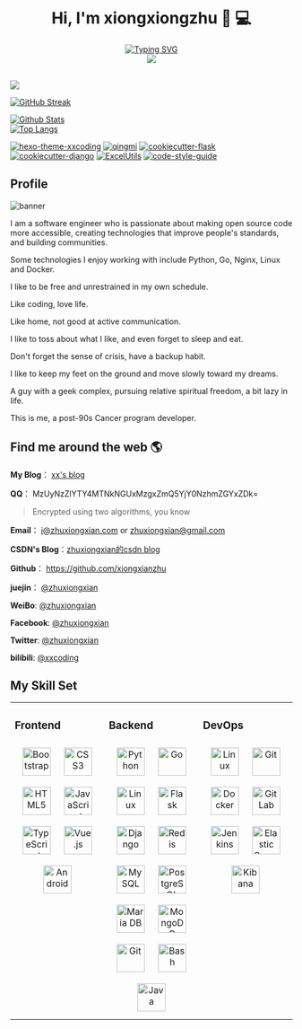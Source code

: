 <div align="center">
<h1>Hi, I'm xiongxiongzhu 👋 💻</h1>
<a href="https://git.io/typing-svg"><img src="https://readme-typing-svg.herokuapp.com?font='Marck+Script'&pause=300&color=F7601E&center=true&width=435&lines=Hi%2C+I'm+zhuxiongxian.;Welcome+to+my+github!!!" alt="Typing SVG" /></a>
</div>
<div align="center">
<img src="https://komarev.com/ghpvc/?username=xiongxianzhu&&style=for-the-badge&label=Visitors" align="center" />
</div>
<br>

![](https://activity-graph.herokuapp.com/graph?username=xiongxianzhu&theme=xcode)

[![GitHub Streak](https://github-readme-streak-stats.herokuapp.com?user=xiongxianzhu&theme=solarized-dark&hide_border=true&border_radius=0&locale=zh&fire=DD2727&ring=DD2384)](https://git.io/streak-stats)

[![Github Stats](https://github-readme-stats.vercel.app/api?username=xiongxianzhu&show_icons=true&count_private=true&include_all_commits=true&hide_border=true&locale=cn&title_color=00E3FF&icon_color=e91e63&text_color=ff5722&bg_color=0,EC6C6C,FFD479,FFFC79,73FA79)](https://github-readme-stats.vercel.app/api?username=xiongxianzhu&show_icons=true&count_private=true&include_all_commits=true&hide_border=true&locale=cn&title_color=00E3FF&icon_color=e91e63&text_color=ff5722&bg_color=0,EC6C6C,FFD479,FFFC79,73FA79)
<br>
[![Top Langs](https://github-readme-stats.vercel.app/api/top-langs/?username=xiongxianzhu&layout=compact&hide=php&show_icons=true&count_private=true&hide_border=true&locale=cn&title_color=a00c39&icon_color=e91e63&text_color=ff5722&bg_color=0,73FA79,73FDFF,D783FF&card_width=445)](https://github-readme-stats.vercel.app/api/top-langs/?username=xiongxianzhu&layout=compact&hide=php&show_icons=true&count_private=true&hide_border=true&locale=cn&title_color=a00c39&icon_color=e91e63&text_color=ff5722&bg_color=0,73FA79,73FDFF,D783FF&card_width=445)


[![hexo-theme-xxcoding](https://github-readme-stats.vercel.app/api/pin/?username=xiongxianzhu&repo=hexo-theme-xxcoding&show_owner=true&hide_border=true&title_color=16a8ad&icon_color=e91e63&text_color=d73a49&bg_color=0,EC6C6C,FFD479,FFFC79,73FA79)](https://github.com/xiongxianzhu/hexo-theme-xxcoding)
[![qingmi](https://github-readme-stats.vercel.app/api/pin/?username=xiongxianzhu&repo=qingmi&show_owner=true&hide_border=true&title_color=16a8ad&icon_color=e91e63&text_color=d73a49&bg_color=0,73FA79,73FDFF,D783FF)](https://github.com/xiongxianzhu/qingmi)
[![cookiecutter-flask](https://github-readme-stats.vercel.app/api/pin/?username=xiongxianzhu&repo=cookiecutter-flask&show_owner=true&hide_border=true&title_color=16a8ad&icon_color=e91e63&text_color=d73a49&bg_color=0,EC6C6C,FFD479,FFFC79,73FA79)](https://github.com/xiongxianzhu/cookiecutter-flask)
[![cookiecutter-django](https://github-readme-stats.vercel.app/api/pin/?username=xiongxianzhu&repo=cookiecutter-django&show_owner=true&hide_border=true&title_color=16a8ad&icon_color=e91e63&text_color=d73a49&bg_color=0,73FA79,73FDFF,D783FF)](https://github.com/xiongxianzhu/cookiecutter-django)
[![ExcelUtils](https://github-readme-stats.vercel.app/api/pin/?username=xiongxianzhu&repo=ExcelUtils&show_owner=true&hide_border=true&title_color=16a8ad&icon_color=e91e63&text_color=d73a49&bg_color=0,EC6C6C,FFD479,FFFC79,73FA79)](https://github.com/xiongxianzhu/ExcelUtils)
[![code-style-guide](https://github-readme-stats.vercel.app/api/pin/?username=xiongxianzhu&repo=code-style-guide&show_owner=true&hide_border=true&title_color=16a8ad&icon_color=e91e63&text_color=d73a49&bg_color=0,73FA79,73FDFF,D783FF)](https://github.com/xiongxianzhu/code-style-guide)


## Profile

<img src="http://qiniu.zhuxiongxian.com/bg000001.jpg" alt="banner">

I am a software engineer who is passionate about making open source code more accessible, creating technologies that improve people's standards, and building communities.

Some technologies I enjoy working with include Python, Go, Nginx, Linux and Docker.

I like to be free and unrestrained in my own schedule.

Like coding, love life.

Like home, not good at active communication.

I like to toss about what I like, and even forget to sleep and eat.

Don't forget the sense of crisis, have a backup habit.

I like to keep my feet on the ground and move slowly toward my dreams.

A guy with a geek complex, pursuing relative spiritual freedom, a bit lazy in life.

This is me, a post-90s Cancer program developer.

## Find me around the web 🌎

**My Blog**： [xx's blog](https://zhuxiongxian.cc)

**QQ**： MzUyNzZlYTY4MTNkNGUxMzgxZmQ5YjY0NzhmZGYxZDk=
> Encrypted using two algorithms, you know

**Email**： <i@zhuxiongxian.com> or <zhuxiongxian@gmail.com>

**CSDN's Blog**：[zhuxiongxian的csdn blog](http://xxcoding.blog.csdn.net "zhuxiongxian的csdn blog")

**Github**： <https://github.com/xiongxianzhu>

**juejin**： [@zhuxiongxian](https://juejin.im/user/5848e5f161ff4b006cb4a534)

**WeiBo**: [@zhuxiongxian](http://weibo.com/929679459)

**Facebook**: [@zhuxiongxian](https://www.facebook.com/xiongxian.zhu)

**Twitter**: [@zhuxiongxian](https://twitter.com/xiongxianzhu)

**bilibili**: [@xxcoding](https://space.bilibili.com/200731874)

## My Skill Set  
<table><tr><td valign="top" width="33%">

### Frontend  
<div align="center">  
<a href="https://getbootstrap.com/docs/3.4/javascript/" target="_blank"><img style="margin: 10px" src="https://profilinator.rishav.dev/skills-assets/bootstrap-plain.svg" alt="Bootstrap" height="50" /></a>  
<a href="https://www.w3schools.com/css/" target="_blank"><img style="margin: 10px" src="https://profilinator.rishav.dev/skills-assets/css3-original-wordmark.svg" alt="CSS3" height="50" /></a>  
<a href="https://en.wikipedia.org/wiki/HTML5" target="_blank"><img style="margin: 10px" src="https://profilinator.rishav.dev/skills-assets/html5-original-wordmark.svg" alt="HTML5" height="50" /></a>  
<a href="https://www.javascript.com/" target="_blank"><img style="margin: 10px" src="https://profilinator.rishav.dev/skills-assets/javascript-original.svg" alt="JavaScript" height="50" /></a>  
<a href="https://www.typescriptlang.org/" target="_blank"><img style="margin: 10px" src="https://profilinator.rishav.dev/skills-assets/typescript-original.svg" alt="TypeScript" height="50" /></a>  
<a href="https://vuejs.org/" target="_blank"><img style="margin: 10px" src="https://profilinator.rishav.dev/skills-assets/vuejs-original-wordmark.svg" alt="Vue.js" height="50" /></a>  
<a href="https://www.android.com/intl/en_in/" target="_blank"><img style="margin: 10px" src="https://profilinator.rishav.dev/skills-assets/android-original-wordmark.svg" alt="Android" height="50" /></a>  
</div>

</td><td valign="top" width="33%">



### Backend  
<div align="center">  
<a href="https://www.python.org/" target="_blank"><img style="margin: 10px" src="https://profilinator.rishav.dev/skills-assets/python-original.svg" alt="Python" height="50" /></a>  
<a href="https://go.dev/" target="_blank"><img style="margin: 10px" src="https://profilinator.rishav.dev/skills-assets/go-original.svg" alt="Go" height="50" /></a>  
<a href="https://www.linux.org/" target="_blank"><img style="margin: 10px" src="https://profilinator.rishav.dev/skills-assets/linux-original.svg" alt="Linux" height="50" /></a>  
<a href="https://flask.palletsprojects.com/" target="_blank"><img style="margin: 10px" src="https://profilinator.rishav.dev/skills-assets/flask.png" alt="Flask" height="50" /></a>  
<a href="https://www.djangoproject.com/" target="_blank"><img style="margin: 10px" src="https://profilinator.rishav.dev/skills-assets/django-original.svg" alt="Django" height="50" /></a>  
<a href="https://redis.io/" target="_blank"><img style="margin: 10px" src="https://profilinator.rishav.dev/skills-assets/redis-original-wordmark.svg" alt="Redis" height="50" /></a>  
<a href="https://www.mysql.com/" target="_blank"><img style="margin: 10px" src="https://profilinator.rishav.dev/skills-assets/mysql-original-wordmark.svg" alt="MySQL" height="50" /></a>  
<a href="https://www.postgresql.org/" target="_blank"><img style="margin: 10px" src="https://profilinator.rishav.dev/skills-assets/postgresql-original-wordmark.svg" alt="PostgreSQL" height="50" /></a>  
<a href="https://mariadb.org/" target="_blank"><img style="margin: 10px" src="https://profilinator.rishav.dev/skills-assets/mariadb.png" alt="Maria DB" height="50" /></a>  
<a href="https://www.mongodb.com/" target="_blank"><img style="margin: 10px" src="https://profilinator.rishav.dev/skills-assets/mongodb-original-wordmark.svg" alt="MongoDB" height="50" /></a>  
<a href="https://github.com/" target="_blank"><img style="margin: 10px" src="https://profilinator.rishav.dev/skills-assets/git-scm-icon.svg" alt="Git" height="50" /></a>  
<a href="https://www.gnu.org/software/bash/" target="_blank"><img style="margin: 10px" src="https://profilinator.rishav.dev/skills-assets/gnu_bash-icon.svg" alt="Bash" height="50" /></a>  
<a href="https://www.java.com/" target="_blank"><img style="margin: 10px" src="https://profilinator.rishav.dev/skills-assets/java-original-wordmark.svg" alt="Java" height="50" /></a>  
</div>

</td><td valign="top" width="33%">

### DevOps  
<div align="center">  
<a href="https://www.linux.org/" target="_blank"><img style="margin: 10px" src="https://profilinator.rishav.dev/skills-assets/linux-original.svg" alt="Linux" height="50" /></a>  
<a href="https://github.com/" target="_blank"><img style="margin: 10px" src="https://profilinator.rishav.dev/skills-assets/git-scm-icon.svg" alt="Git" height="50" /></a>  
<a href="https://www.docker.com/" target="_blank"><img style="margin: 10px" src="https://profilinator.rishav.dev/skills-assets/docker-original-wordmark.svg" alt="Docker" height="50" /></a>  
<a href="https://about.gitlab.com/" target="_blank"><img style="margin: 10px" src="https://profilinator.rishav.dev/skills-assets/gitlab.svg" alt="GitLab" height="50" /></a>  
<a href="https://www.jenkins.io/" target="_blank"><img style="margin: 10px" src="https://profilinator.rishav.dev/skills-assets/jenkins-icon.svg" alt="Jenkins" height="50" /></a>  
<a href="https://www.elastic.co/" target="_blank"><img style="margin: 10px" src="https://profilinator.rishav.dev/skills-assets/elasticsearch.png" alt="Elastic Search" height="50" /></a>  
<a href="https://www.elastic.co/kibana/" target="_blank"><img style="margin: 10px" src="https://profilinator.rishav.dev/skills-assets/kibana.png" alt="Kibana" height="50" /></a>  
</div>

</td></tr></table>  

<br/>  

